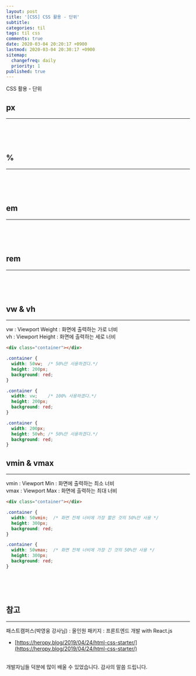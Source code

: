 ```yaml
---
layout: post
title: '[CSS] CSS 활용 - 단위'
subtitle: 
categories: til
tags: til css
comments: true
date: 2020-03-04 20:20:17 +0900
lastmod: 2020-03-04 20:30:17 +0900
sitemap:
  changefreq: daily
  priority: 1
published: true
---
```


CSS 활용 - 단위 <br/>


## px
---

<br/>

<br/>

<br/>

## %
---

<br/>

<br/>

<br/>

## em
---

<br/>

<br/>

<br/>

## rem
---

<br/>

<br/>

<br/>

## vw & vh
---
vw : Viewport Weight : 화면에 출력하는 가로 너비 <br />
vh : Viewport Height : 화면에 출력하는 세로 너비<br />

```html
<div class="container"></div>
```

```css
.container {
  width: 50vw;	/* 50%만 사용하겠다.*/
  height: 200px;
  background: red;
}
```

```css
.container {
  width: vw;	/* 100% 사용하겠다.*/
  height: 200px;
  background: red;
}
```

```css
.container {
  width: 200px;
  height: 50vh;	/* 50%만 사용하겠다.*/
  background: red;
}
```





## vmin & vmax
---
vmin : Viewport Min : 화면에 출력하는 최소 너비 <br />
vmax : Viewport Max : 화면에 출력하는 최대 너비<br />

```html
<div class="container"></div>
```

```css
.container {
  width: 50vmin;  /* 화면 전체 너비에 가장 짧은 것의 50%만 사용 */
  height: 300px;
  background: red;
}
```

```css
.container {
  width: 50vmax;  /* 화면 전체 너비에 가장 긴 것의 50%만 사용 */
  height: 300px;
  background: red;
}
```

<br/>

<br/>

<br/>




## 참고
---
패스트캠퍼스(박영웅 강사님) : 올인원 패키지 : 프론트엔드 개발 with React.js
- [https://heropy.blog/2019/04/24/html-css-starter/](https://heropy.blog/2019/04/24/html-css-starter/)

<br/>
개발자님들 덕분에 많이 배울 수 있었습니다. 감사의 말씀 드립니다.<br/>